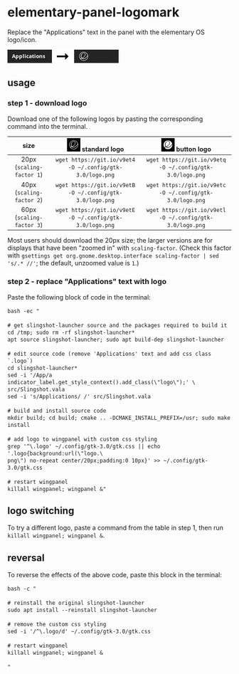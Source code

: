 # elementary-panel-logomark

Replace the "Applications" text in the panel with the elementary OS logo/icon.

<img src="example.png" width="250">

## usage

### step 1 - download logo

Download one of the following logos by pasting the corresponding command into the terminal.

 size                      | <img src="example-logo-standard.png" width="30"> standard logo  | <img src="example-logo-button.png" width="30"> button logo
:-------------------------:|:---------------------------------------------------------------:|:----------------------------------------------------------:
 20px (`scaling-factor 1`) | `wget https://git.io/v9et4 -O ~/.config/gtk-3.0/logo.png`       | `wget https://git.io/v9etq -O ~/.config/gtk-3.0/logo.png`
 40px (`scaling-factor 2`) | `wget https://git.io/v9etB -O ~/.config/gtk-3.0/logo.png`       | `wget https://git.io/v9etc -O ~/.config/gtk-3.0/logo.png`
 60px (`scaling-factor 3`) | `wget https://git.io/v9etE -O ~/.config/gtk-3.0/logo.png`       | `wget https://git.io/v9etl -O ~/.config/gtk-3.0/logo.png`

Most users should download the 20px size; the larger versions are for displays that have been "zoomed in" with `scaling-factor`. (Check this factor with `gsettings get org.gnome.desktop.interface scaling-factor | sed 's/.* //'`; the default, unzoomed value is `1`.)

### step 2 - replace "Applications" text with logo

Paste the following block of code in the terminal:

```
bash -ec "

# get slingshot-launcher source and the packages required to build it
cd /tmp; sudo rm -rf slingshot-launcher*
apt source slingshot-launcher; sudo apt build-dep slingshot-launcher

# edit source code (remove 'Applications' text and add css class `.logo`)
cd slingshot-launcher*
sed -i '/App/a indicator_label.get_style_context().add_class(\"logo\");' \
src/Slingshot.vala
sed -i 's/Applications/ /' src/Slingshot.vala

# build and install source code
mkdir build; cd build; cmake .. -DCMAKE_INSTALL_PREFIX=/usr; sudo make install

# add logo to wingpanel with custom css styling
grep '^\.logo' ~/.config/gtk-3.0/gtk.css || echo '.logo{background:url(\"logo.\
png\") no-repeat center/20px;padding:0 10px}' >> ~/.config/gtk-3.0/gtk.css

# restart wingpanel
killall wingpanel; wingpanel &"
```

## logo switching

To try a different logo, paste a command from the table in step 1, then run `killall wingpanel; wingpanel &`.

## reversal

To reverse the effects of the above code, paste this block in the terminal:

```
bash -c "

# reinstall the original slingshot-launcher
sudo apt install --reinstall slingshot-launcher

# remove the custom css styling
sed -i '/^\.logo/d' ~/.config/gtk-3.0/gtk.css

# restart wingpanel
killall wingpanel; wingpanel &

"
```
